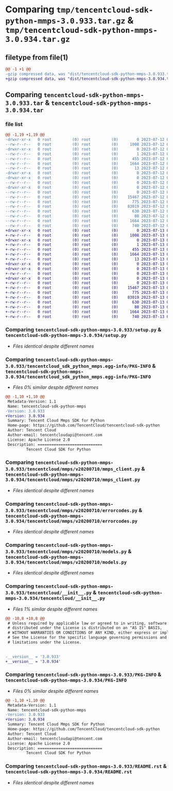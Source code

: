 # Comparing `tmp/tencentcloud-sdk-python-mmps-3.0.933.tar.gz` & `tmp/tencentcloud-sdk-python-mmps-3.0.934.tar.gz`

## filetype from file(1)

```diff
@@ -1 +1 @@
-gzip compressed data, was "dist/tencentcloud-sdk-python-mmps-3.0.933.tar", last modified: Wed Jul 12 00:33:36 2023, max compression
+gzip compressed data, was "dist/tencentcloud-sdk-python-mmps-3.0.934.tar", last modified: Thu Jul 13 00:26:08 2023, max compression
```

## Comparing `tencentcloud-sdk-python-mmps-3.0.933.tar` & `tencentcloud-sdk-python-mmps-3.0.934.tar`

### file list

```diff
@@ -1,19 +1,19 @@
-drwxr-xr-x   0 root         (0) root         (0)        0 2023-07-12 00:33:36.000000 tencentcloud-sdk-python-mmps-3.0.933/
--rw-r--r--   0 root         (0) root         (0)     1008 2023-07-12 00:33:36.000000 tencentcloud-sdk-python-mmps-3.0.933/setup.py
-drwxr-xr-x   0 root         (0) root         (0)        0 2023-07-12 00:33:36.000000 tencentcloud-sdk-python-mmps-3.0.933/tencentcloud_sdk_python_mmps.egg-info/
--rw-r--r--   0 root         (0) root         (0)        1 2023-07-12 00:33:36.000000 tencentcloud-sdk-python-mmps-3.0.933/tencentcloud_sdk_python_mmps.egg-info/dependency_links.txt
--rw-r--r--   0 root         (0) root         (0)      455 2023-07-12 00:33:36.000000 tencentcloud-sdk-python-mmps-3.0.933/tencentcloud_sdk_python_mmps.egg-info/SOURCES.txt
--rw-r--r--   0 root         (0) root         (0)     1664 2023-07-12 00:33:36.000000 tencentcloud-sdk-python-mmps-3.0.933/tencentcloud_sdk_python_mmps.egg-info/PKG-INFO
--rw-r--r--   0 root         (0) root         (0)       13 2023-07-12 00:33:36.000000 tencentcloud-sdk-python-mmps-3.0.933/tencentcloud_sdk_python_mmps.egg-info/top_level.txt
-drwxr-xr-x   0 root         (0) root         (0)        0 2023-07-12 00:33:36.000000 tencentcloud-sdk-python-mmps-3.0.933/tencentcloud/
-drwxr-xr-x   0 root         (0) root         (0)        0 2023-07-12 00:33:36.000000 tencentcloud-sdk-python-mmps-3.0.933/tencentcloud/mmps/
--rw-r--r--   0 root         (0) root         (0)        0 2023-07-12 00:33:36.000000 tencentcloud-sdk-python-mmps-3.0.933/tencentcloud/mmps/__init__.py
-drwxr-xr-x   0 root         (0) root         (0)        0 2023-07-12 00:33:36.000000 tencentcloud-sdk-python-mmps-3.0.933/tencentcloud/mmps/v20200710/
--rw-r--r--   0 root         (0) root         (0)        0 2023-07-12 00:33:36.000000 tencentcloud-sdk-python-mmps-3.0.933/tencentcloud/mmps/v20200710/__init__.py
--rw-r--r--   0 root         (0) root         (0)    15467 2023-07-12 00:33:36.000000 tencentcloud-sdk-python-mmps-3.0.933/tencentcloud/mmps/v20200710/mmps_client.py
--rw-r--r--   0 root         (0) root         (0)      775 2023-07-12 00:33:36.000000 tencentcloud-sdk-python-mmps-3.0.933/tencentcloud/mmps/v20200710/errorcodes.py
--rw-r--r--   0 root         (0) root         (0)    83019 2023-07-12 00:33:36.000000 tencentcloud-sdk-python-mmps-3.0.933/tencentcloud/mmps/v20200710/models.py
--rw-r--r--   0 root         (0) root         (0)      630 2023-07-12 00:33:36.000000 tencentcloud-sdk-python-mmps-3.0.933/tencentcloud/__init__.py
--rw-r--r--   0 root         (0) root         (0)       88 2023-07-12 00:33:36.000000 tencentcloud-sdk-python-mmps-3.0.933/setup.cfg
--rw-r--r--   0 root         (0) root         (0)     1664 2023-07-12 00:33:36.000000 tencentcloud-sdk-python-mmps-3.0.933/PKG-INFO
--rw-r--r--   0 root         (0) root         (0)      740 2023-07-12 00:33:36.000000 tencentcloud-sdk-python-mmps-3.0.933/README.rst
+drwxr-xr-x   0 root         (0) root         (0)        0 2023-07-13 00:26:08.000000 tencentcloud-sdk-python-mmps-3.0.934/
+-rw-r--r--   0 root         (0) root         (0)     1008 2023-07-13 00:26:08.000000 tencentcloud-sdk-python-mmps-3.0.934/setup.py
+drwxr-xr-x   0 root         (0) root         (0)        0 2023-07-13 00:26:08.000000 tencentcloud-sdk-python-mmps-3.0.934/tencentcloud_sdk_python_mmps.egg-info/
+-rw-r--r--   0 root         (0) root         (0)        1 2023-07-13 00:26:08.000000 tencentcloud-sdk-python-mmps-3.0.934/tencentcloud_sdk_python_mmps.egg-info/dependency_links.txt
+-rw-r--r--   0 root         (0) root         (0)      455 2023-07-13 00:26:08.000000 tencentcloud-sdk-python-mmps-3.0.934/tencentcloud_sdk_python_mmps.egg-info/SOURCES.txt
+-rw-r--r--   0 root         (0) root         (0)     1664 2023-07-13 00:26:08.000000 tencentcloud-sdk-python-mmps-3.0.934/tencentcloud_sdk_python_mmps.egg-info/PKG-INFO
+-rw-r--r--   0 root         (0) root         (0)       13 2023-07-13 00:26:08.000000 tencentcloud-sdk-python-mmps-3.0.934/tencentcloud_sdk_python_mmps.egg-info/top_level.txt
+drwxr-xr-x   0 root         (0) root         (0)        0 2023-07-13 00:26:08.000000 tencentcloud-sdk-python-mmps-3.0.934/tencentcloud/
+drwxr-xr-x   0 root         (0) root         (0)        0 2023-07-13 00:26:08.000000 tencentcloud-sdk-python-mmps-3.0.934/tencentcloud/mmps/
+-rw-r--r--   0 root         (0) root         (0)        0 2023-07-13 00:26:08.000000 tencentcloud-sdk-python-mmps-3.0.934/tencentcloud/mmps/__init__.py
+drwxr-xr-x   0 root         (0) root         (0)        0 2023-07-13 00:26:08.000000 tencentcloud-sdk-python-mmps-3.0.934/tencentcloud/mmps/v20200710/
+-rw-r--r--   0 root         (0) root         (0)        0 2023-07-13 00:26:08.000000 tencentcloud-sdk-python-mmps-3.0.934/tencentcloud/mmps/v20200710/__init__.py
+-rw-r--r--   0 root         (0) root         (0)    15467 2023-07-13 00:26:08.000000 tencentcloud-sdk-python-mmps-3.0.934/tencentcloud/mmps/v20200710/mmps_client.py
+-rw-r--r--   0 root         (0) root         (0)      775 2023-07-13 00:26:08.000000 tencentcloud-sdk-python-mmps-3.0.934/tencentcloud/mmps/v20200710/errorcodes.py
+-rw-r--r--   0 root         (0) root         (0)    83019 2023-07-13 00:26:08.000000 tencentcloud-sdk-python-mmps-3.0.934/tencentcloud/mmps/v20200710/models.py
+-rw-r--r--   0 root         (0) root         (0)      630 2023-07-13 00:26:08.000000 tencentcloud-sdk-python-mmps-3.0.934/tencentcloud/__init__.py
+-rw-r--r--   0 root         (0) root         (0)       88 2023-07-13 00:26:08.000000 tencentcloud-sdk-python-mmps-3.0.934/setup.cfg
+-rw-r--r--   0 root         (0) root         (0)     1664 2023-07-13 00:26:08.000000 tencentcloud-sdk-python-mmps-3.0.934/PKG-INFO
+-rw-r--r--   0 root         (0) root         (0)      740 2023-07-13 00:26:08.000000 tencentcloud-sdk-python-mmps-3.0.934/README.rst
```

### Comparing `tencentcloud-sdk-python-mmps-3.0.933/setup.py` & `tencentcloud-sdk-python-mmps-3.0.934/setup.py`

 * *Files identical despite different names*

### Comparing `tencentcloud-sdk-python-mmps-3.0.933/tencentcloud_sdk_python_mmps.egg-info/PKG-INFO` & `tencentcloud-sdk-python-mmps-3.0.934/tencentcloud_sdk_python_mmps.egg-info/PKG-INFO`

 * *Files 0% similar despite different names*

```diff
@@ -1,10 +1,10 @@
 Metadata-Version: 1.1
 Name: tencentcloud-sdk-python-mmps
-Version: 3.0.933
+Version: 3.0.934
 Summary: Tencent Cloud Mmps SDK for Python
 Home-page: https://github.com/TencentCloud/tencentcloud-sdk-python
 Author: Tencent Cloud
 Author-email: tencentcloudapi@tencent.com
 License: Apache License 2.0
 Description: ============================
         Tencent Cloud SDK for Python
```

### Comparing `tencentcloud-sdk-python-mmps-3.0.933/tencentcloud/mmps/v20200710/mmps_client.py` & `tencentcloud-sdk-python-mmps-3.0.934/tencentcloud/mmps/v20200710/mmps_client.py`

 * *Files identical despite different names*

### Comparing `tencentcloud-sdk-python-mmps-3.0.933/tencentcloud/mmps/v20200710/errorcodes.py` & `tencentcloud-sdk-python-mmps-3.0.934/tencentcloud/mmps/v20200710/errorcodes.py`

 * *Files identical despite different names*

### Comparing `tencentcloud-sdk-python-mmps-3.0.933/tencentcloud/mmps/v20200710/models.py` & `tencentcloud-sdk-python-mmps-3.0.934/tencentcloud/mmps/v20200710/models.py`

 * *Files identical despite different names*

### Comparing `tencentcloud-sdk-python-mmps-3.0.933/tencentcloud/__init__.py` & `tencentcloud-sdk-python-mmps-3.0.934/tencentcloud/__init__.py`

 * *Files 1% similar despite different names*

```diff
@@ -10,8 +10,8 @@
 # Unless required by applicable law or agreed to in writing, software
 # distributed under the License is distributed on an "AS IS" BASIS,
 # WITHOUT WARRANTIES OR CONDITIONS OF ANY KIND, either express or implied.
 # See the License for the specific language governing permissions and
 # limitations under the License.
 
 
-__version__ = '3.0.933'
+__version__ = '3.0.934'
```

### Comparing `tencentcloud-sdk-python-mmps-3.0.933/PKG-INFO` & `tencentcloud-sdk-python-mmps-3.0.934/PKG-INFO`

 * *Files 0% similar despite different names*

```diff
@@ -1,10 +1,10 @@
 Metadata-Version: 1.1
 Name: tencentcloud-sdk-python-mmps
-Version: 3.0.933
+Version: 3.0.934
 Summary: Tencent Cloud Mmps SDK for Python
 Home-page: https://github.com/TencentCloud/tencentcloud-sdk-python
 Author: Tencent Cloud
 Author-email: tencentcloudapi@tencent.com
 License: Apache License 2.0
 Description: ============================
         Tencent Cloud SDK for Python
```

### Comparing `tencentcloud-sdk-python-mmps-3.0.933/README.rst` & `tencentcloud-sdk-python-mmps-3.0.934/README.rst`

 * *Files identical despite different names*

